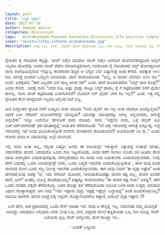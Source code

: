 ```yaml
---

layout: post
title: "ಲೈಫು ಇಷ್ಟೇನೆ"
date: 2017-07-18
author: Deepak basrur
categories: Discussion
tags:	AcchaKannada Kannada Karnataka Discussion life positive simple race ota jeevana
cover: "assets/lifeu-ishtene-acchakannada.jpg"
description: ನೀವು ಓಡಿ, ಬೀಳಿ, ಬಿದ್ದವರ ಮೇಲೆ ಹತ್ತಿಕೊಂಡು ಓಡಿ, ಗುರಿ ಮುಟ್ಟಿ. ನಾವ್ ಬರೋದು ಸ್ವಲ್ಪ ಲೇಟ್ ಆಗ್ಬೋದು, ಹಂಗೆ ಕಾಯ್ತಾ ಇರಿ.
---
```


<p align ="justify"> ಸ್ನೇಹಿತನ ಕೈ ಗಡಿಯಾರ ಕೆಟ್ಟಿತ್ತು. ವಾಚ್ ರಿಪೈರಿ ಮಾಡಲು ವಾಚ್ ರಿಪೈರಿ ಅಂಗಡಿಗೆ ಹೋಗಬೇಕಾದ್ದರಿಂದ ಅಲ್ಲಿಗೆ ಇಬ್ಬರೂ ಹೋದೆವು. ಅವನು ವಾಚ್ ರೆಪೇರಿ ಮಾಡಿಸುತ್ತಿರುವಾಗ, ನಂದೊಂದು ಕೈ ಗಡಿಯಾರದ ಬೆಲ್ಟ್ ಹೋಗಿದ್ದರಿಂದ ನಾನು ಅಂಗಡಿಯಲ್ಲಿರುವ ಇನ್ನೊಬ್ಬ ಕೆಲಸಗಾರನ ಹತ್ತಿರ ಆ ಬೆಲ್ಟಿನ ಬೆಲೆ ಎಷ್ಟಾಗುತ್ತೆ ಅಂತ ಕೇಳಿದೆ. ಅದಕ್ಕಾತ ೪೫೦ ರೂ. ಆಗುತ್ತೆ ಅಂದಾಗ ಒಮ್ಮೆಲೇ ದಿಗಿಲಾರಿತು. ಹಾಗೆ ಸಾವರಿಸಿಕೊಂಡು “ಅಣ್ಣ, ಆ ವಾಚಿನ ಬೆಲೆಯೇ ೮೦೦ ರೂ.“ ಅಂದೆ. ಅದಕ್ಕವನು “ಈಗ ಎಲ್ಲದರ ಬೆಲೆ ಜಾಸ್ತಿ ಆಗಿದೆ ಸರ್” ಎಂದ. ಹಾಗೆ ಮುಂದುವರೆದು “ಬೆಲ್ಟ್ ಹಾಕಿ ಕೊಡ್ಲ?” ಎಂದು ಕೇಳಿದ . ಅದಕ್ಕೆ ನಾನು “ಬೇಡ ಬಿಡಿ, ಅಷ್ಟು ದುಡ್ಡು ಕೊಟ್ಟು ಬೆಲ್ಟ್ ಹಾಕಿಸಿ, ಕೈ ಗೆ ಕಟ್ಟಿಕೊಂಡರೆ ನನಗೆ ಟೈಮೇ ಕಾಣಲ್ಲ. ನಾನು ವಾಚ್ ಕಟ್ಟಿಕೊಂಡು ಏನಾಗಬೇಕಿದೆ? ಮೊದಲೇ ನನ್ ಟೈಮ್ ಬೇರೆ ಸರಿ ಇಲ್ಲ!!” ಎಂದೆ. ಇತ್ತ ನನ್ನ ಸ್ನೇಹಿತನ ಕೆಲಸ ಆಗಿದ್ದರಿಂದ ಇಬ್ಬರೂ ಅಲ್ಲಿಂದ ಆಚೆ ಬಿದ್ವಿ.</p>

<p align ="justify">ಆಚೆ ಬಿದ್ದೊಡನೆ ಸ್ನೇಹಿತ ನನಗೆ ಬಯ್ಯಲು ಶುರು ಮಾಡಿದ “ನೀನು ಟೈಮ್ ಸರಿ ಇಲ್ಲ ಅಂತ ಯಾಕೋ ಅಂದ್ಕೊಳ್ತಿಯ? ಯಾಕೆ ಬರೀ ನೆಗೆಟಿವ್ ಯೋಚನೆಗಳನ್ನೇ ಮಾಡ್ತಿಯ? ಯಾವತ್ತು ಯಾವುದಕ್ಕೂ ಆಗಲ್ಲ ಅನ್ನಬಾರದು, ಆಗುತ್ತೆ ಅನ್ನಬೇಕು” ಇನ್ನೂ ಏನೇನೋ ಹೇಳೋಕೆ ಶುರು ಮಾಡಿದ. ನಾನು ‘ಇವ್ನೇನು ಗುರು, ಒಳ್ಳೆ ಪಬ್ಲಿಕ್ ಟಿವಿ ಎಚ್.ಆರ್.ರಂಗನಾಥ್ ಥರ ಮಾತಾಡ್ತವ್ನೆ’ ಅಂತ ತಲೆ ಕೆರೆದುಕೊಂಡೆ. “ಲೇ ಆಗ್ದೆ ಇರೋದನ್ನ ಆಗುತ್ತೆ ಅನ್ನೋಕ್ಕೆ, ಇಲ್ದೆ ಇರೋದನ್ನ ಇದೆ ಅಂಥ ಭಾವಿಸಿಕೊಳ್ಳೋಕೆ ನಾನೇನು ರಂಗಿತರಂಗ ಸಾಯಿಕುಮಾರ? ಅಮಿಕೊಂಡ್ ಬಾ ಪ..” ಎಂದು ಜೋರು ಮಾಡಿ ಆ ವಿಷಯವನ್ನು ಅಲ್ಲೇ ಮುಗಿಸಿದೆ.</p>

<p align ="justify">ಇಲ್ಲಿ ನಾನು ಅಂತ ಅಲ್ಲ, ನನ್ನಂತ ಎಷ್ಟೋ ಜನರು ಈ ರೀತಿಯಲ್ಲೇ ಇರುತ್ತಾರೆ. ಸಿಕ್ಕಾಪಟ್ಟೆ ಉಡಾಫೆ ಮಾತು, ನಡವಳಿಕೆಯ ಜೀವನ. ಯಾವುದೊ ಒಂದು ಗುರಿ ಇಟ್ಟುಕೊಂಡು, ಅದರ ಕಡೆಗೆ ಸಾಗಲು ಉಸಿರು ಬಿಗಿ ಹಿಡಿದು ಕೆಲಸ ಮಾಡಿ ಅಗಣ್ಯರಾಗಿ ಬದುಕುವುದಕ್ಕಿಂತ, ನಗಣ್ಯರಾದರೂ ಸರಿ ಸಾದಾ ಸೀದ ಬದುಕಬೇಕು ಎಂದುಕೊಳ್ಳುವವರು. ನೀವು ಹೇಗೆ ಬದುಕಲ್ಲಿ ಒಂದು ಸೀರಿಯಸ್ನೇಸ್ಸ್ ಬೇಕು, ಒಂದು ಬದ್ಧತೆ ಇರಬೇಕು ಅಂದುಕೊಳ್ಳುತ್ತೀರೋ , ಹಾಗೆ ನಾವು ಕೂಡ ಜೀವನದ ಮೇಲೆ ಒಂದು ಸಣ್ಣ ನಿರ್ಲಕ್ಷ ಇರಬೇಕು ಎಂದುಕೊಳ್ಳುವವರು. ಈಗ ನಾವು ನಿಮಗೆ ‘ಈ ಲೈಫು ಇಷ್ಟೇನೆ’ ಅಂತ ಹೇಳಿದರೆ,ನೀವು ಅದಕ್ಕೆ “ಛೆ, ಇದು ನೆಗೆಟಿವ್ ಯೋಚನೆ, ನೀನಂದುಕೊಂಡಷ್ಟು ಜೀವನ ಕಷ್ಟ ಅಲ್ಲ, ಜೀವನ ಅಂದರೆ ಹಾಗೆ, ಹೀಗೆ“ ಅಂತೆಲ್ಲ ಬೊಬ್ಬೆ ಹೊಡೆಯುದಿಲ್ವ? ಅಷ್ಟಕ್ಕೂ ನಾವೇನಾದರೂ “ಈ ಜೀವನ ಕಷ್ಟ ಗುರು” ಅಂದ್ವ?.  ಈಗ ಒಂದು ಗಣಿತದ ಲೆಕ್ಕವೇ ತೆಗೆದುಕೊಳ್ಳಿ.  ಬಹಳ ಹೊತ್ತು ತಲೆ ಕೆರೆದುಕೊಂಡು ಬಿಡಿಸಿದ ಬಳಿಕ ಅದರ ಉತ್ತರ, ಮಾಡುವ ವಿಧಾನ ಗೊತ್ತಾಗುತ್ತದೆ. ಆಗ ನೀವು “ಇದು ಇಷ್ಟೇನಾ ಮರ್ರೆ. ಇಷ್ಟಕ್ಕೆ ಇಷ್ಟೆಲ್ಲಾ ಒದ್ದಾಡಿದ್ದ” ಅಂತ ಅಂದುಕೊಳ್ಳುದಿಲ್ವ? ನಮಗೂ ಹಾಗೇನೆ. ಜೀವನ ಅಂದ್ರೆ ಲೆಕ್ಕ ಇದ್ದಂಗೆ. ಗೊತ್ತಾಗೊವರೆಗೂ ಕಷ್ಟಾನೆ, ಆಮೇಲೆ ಲೈಫು ಇಷ್ಟೇನೆ..!!!</p>

<p align ="center">ಏನೇ ಹೇಳಿ, ಆಚೆ ಪ್ರಪಂಚದಲ್ಲಿ ಒಂದು ರೇಸ್ ನಡೀತಾ ಇದೆ. ನಾವು ಆ ರೇಸ್ನಲ್ಲಿ ಇಲ್ಲ. ನಮಗಂತು ನಮ್ಮ ಯೋಗ್ಯತೆ ಮೀರಿದ್ದು ಯಾವುದೂ ಸಿಗುವುದು ಬೇಡ. ನೀವು ಓಡಿ, ಬೀಳಿ, ಬಿದ್ದವರ ಮೇಲೆ ಹತ್ತಿಕೊಂಡು ಓಡಿ, ಗುರಿ ಮುಟ್ಟಿ. ನಾವ್ ಬರೋದು ಸ್ವಲ್ಪ ಲೇಟ್ ಆಗ್ಬೋದು, ಹಂಗೆ ಕಾಯ್ತಾ ಇರಿ...</p>

<p align ="center">- ದೀಪಕ್ ಬಸ್ರೂರು</p>
